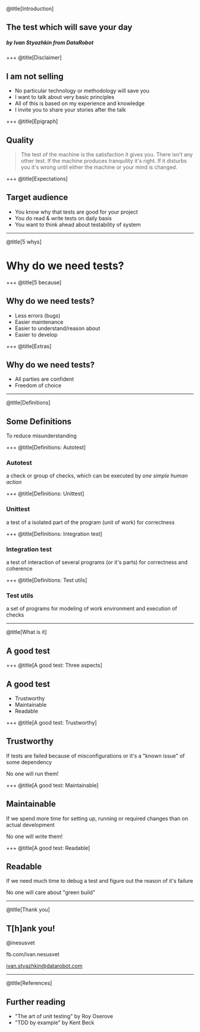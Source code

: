 @title[Introduction]
## The test which will save your day
##### by Ivan Styazhkin from DataRobot

+++
@title[Disclaimer]

## I am not selling
- No particular technology or methodology will save you
- I want to talk about very basic principles
- All of this is based on my experience and knowledge
- I invite you to share your stories after the talk

+++
@title[Epigraph]

## Quality
> The test of the machine is the satisfaction it gives you.
 There isn't any other test.
 If the machine produces tranquility it's right.
 If it disturbs you it's wrong until either the machine or your mind is changed.

+++
@title[Expectations]

## Target audience
- You know why that tests are good for your project
- You do read & write tests on daily basis
- You want to think ahead about testability of system

---
@title[5 whys]

# Why do we need tests?

+++
@title[5 because]

## Why do we need tests?
- Less errors (bugs)
- Easier maintenance
- Easier to understand/reason about
- Easier to develop

+++
@title[Extras]

## Why do we need tests?
- All parties are confident
- Freedom of choice

---
@title[Definitions]

## Some Definitions
To reduce misunderstanding

+++
@title[Definitions: Autotest]
### Autotest
a check or group of checks, which can be executed by *one simple human action*

+++
@title[Definitions: Unittest]
### Unittest
a test of a isolated part of the program (unit of work) for correctness

+++
@title[Definitions: Integration test]
### Integration test
a test of interaction of several programs (or it's parts) for correctness and coherence

+++
@title[Definitions: Test utils]
### Test utils
a set of programs for modeling of work environment and execution of checks

---
@title[What is it]

## A good test

+++
@title[A good test: Three aspects]

## A good test
- Trustworthy
- Maintainable
- Readable

+++
@title[A good test: Trustworthy]

## Trustworthy
If tests are failed because of misconfigurations or it's a "known issue" of some dependency

No one will run them!

+++
@title[A good test: Maintainable]

## Maintainable
If we spend more time for setting up, running or required changes than on actual development

No one will write them!

+++
@title[A good test: Readable]

## Readable
If we need much time to debug a test and figure out the reason of it's failure

No one will care about "green build"

---
@title[Thank you]

## T[h]ank you!

@inesusvet

fb.com/ivan.nesusvet

ivan.styazhkin@datarobot.com

---
@title[References]

## Further reading
- "The art of unit testing" by Roy Oserove
- "TDD by example" by Kent Beck
